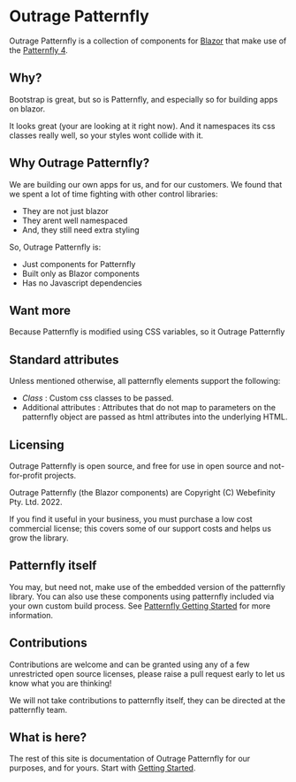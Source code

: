 ﻿# Outrage Patternfly

Outrage Patternfly is a collection of components for [Blazor](https://dotnet.microsoft.com/en-us/apps/aspnet/web-apps/blazor) that make use of the [Patternfly 4](https://www.patternfly.org/v4/).

## Why?

Bootstrap is great, but so is Patternfly, and especially so for building apps on blazor.

It looks great (your are looking at it right now).  And it namespaces its css classes really well, so your styles wont collide with it.

## Why Outrage Patternfly?

We are building our own apps for us, and for our customers.  We found that we spent a lot of time fighting with other control libraries:

* They are not just blazor
* They arent well namespaced
* And, they still need extra styling

So, Outrage Patternfly is:

* Just components for Patternfly
* Built only as Blazor components
* Has no Javascript dependencies

## Want more

Because Patternfly is modified using CSS variables, so it Outrage Patternfly


## Standard attributes

Unless mentioned otherwise, all patternfly elements support the following:

* *Class* : Custom css classes to be passed.
* Additional attributes : Attributes that do not map to parameters on the patternfly object are passed as html attributes into the underlying HTML.

## Licensing

Outrage Patternfly is open source, and free for use in open source and not-for-profit projects.

Outrage Patternfly (the Blazor components) are Copyright (C) Webefinity Pty. Ltd. 2022.

If you find it useful in your business, you must purchase a low cost commercial license; this covers some of our support costs and helps us grow the library.

## Patternfly itself

You may, but need not, make use of the embedded version of the patternfly library.  You can also use these components using patternfly included via your own custom build process.
See [Patternfly Getting Started](https://www.patternfly.org/v4/get-started/about) for more information.

## Contributions

Contributions are welcome and can be granted using any of a few unrestricted open source licenses, please raise a pull request early to let us know what you are thinking!

We will not take contributions to patternfly itself, they can be directed at the patternfly team.

## What is here?

The rest of this site is documentation of Outrage Patternfly for our purposes, and for yours.  Start with [Getting Started](/getting-started).
